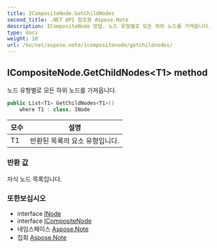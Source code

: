 ```yaml
---
title: ICompositeNode.GetChildNodes
second_title: .NET API 참조용 Aspose.Note
description: ICompositeNode 방법. 노드 유형별로 모든 하위 노드를 가져옵니다.
type: docs
weight: 10
url: /ko/net/aspose.note/icompositenode/getchildnodes/
---
```

## ICompositeNode.GetChildNodes&lt;T1&gt; method

노드 유형별로 모든 하위 노드를 가져옵니다.

```csharp
public List<T1> GetChildNodes<T1>()
    where T1 : class, INode
```

| 모수 | 설명 |
| --- | --- |
| T1 | 반환된 목록의 요소 유형입니다. |

### 반환 값

자식 노드 목록입니다.

### 또한보십시오

* interface [INode](../../inode/)
* interface [ICompositeNode](../)
* 네임스페이스 [Aspose.Note](../../icompositenode/)
* 집회 [Aspose.Note](../../../)



